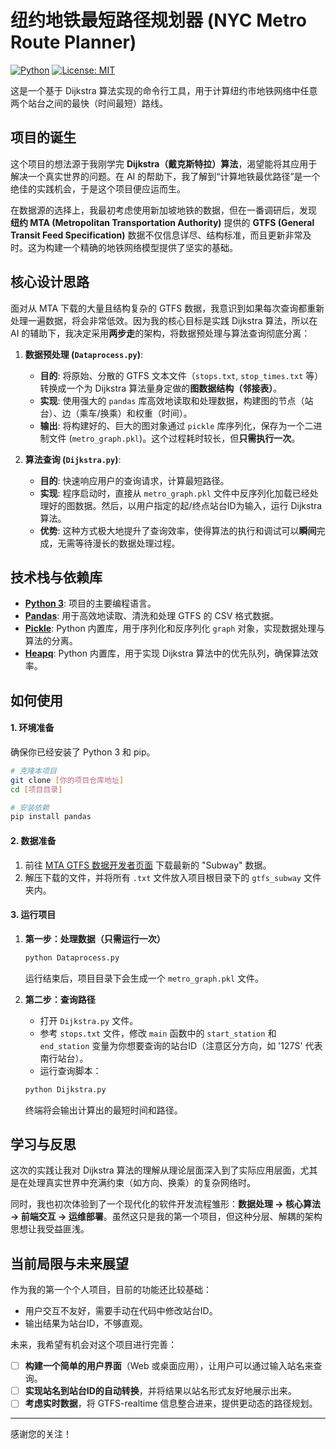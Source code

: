 # 纽约地铁最短路径规划器 (NYC Metro Route Planner)

[![Python](https://img.shields.io/badge/Python-3.9%2B-blue.svg)](https://www.python.org/)
[![License: MIT](https://img.shields.io/badge/License-MIT-yellow.svg)](https://opensource.org/licenses/MIT)

这是一个基于 Dijkstra 算法实现的命令行工具，用于计算纽约市地铁网络中任意两个站台之间的最快（时间最短）路线。

## 项目的诞生

这个项目的想法源于我刚学完 **Dijkstra（戴克斯特拉）算法**，渴望能将其应用于解决一个真实世界的问题。在 AI 的帮助下，我了解到“计算地铁最优路径”是一个绝佳的实践机会，于是这个项目便应运而生。

在数据源的选择上，我最初考虑使用新加坡地铁的数据，但在一番调研后，发现 **纽约 MTA (Metropolitan Transportation Authority)** 提供的 **GTFS (General Transit Feed Specification)** 数据不仅信息详尽、结构标准，而且更新非常及时。这为构建一个精确的地铁网络模型提供了坚实的基础。

## 核心设计思路

面对从 MTA 下载的大量且结构复杂的 GTFS 数据，我意识到如果每次查询都重新处理一遍数据，将会非常低效。因为我的核心目标是实践 Dijkstra 算法，所以在 AI 的辅助下，我决定采用**两步走**的架构，将数据预处理与算法查询彻底分离：

1.  **数据预处理 (`Dataprocess.py`)**:
    *   **目的**: 将原始、分散的 GTFS 文本文件（`stops.txt`, `stop_times.txt` 等）转换成一个为 Dijkstra 算法量身定做的**图数据结构（邻接表）**。
    *   **实现**: 使用强大的 `pandas` 库高效地读取和处理数据，构建图的节点（站台）、边（乘车/换乘）和权重（时间）。
    *   **输出**: 将构建好的、巨大的图对象通过 `pickle` 库序列化，保存为一个二进制文件 (`metro_graph.pkl`)。这个过程耗时较长，但**只需执行一次**。

2.  **算法查询 (`Dijkstra.py`)**:
    *   **目的**: 快速响应用户的查询请求，计算最短路径。
    *   **实现**: 程序启动时，直接从 `metro_graph.pkl` 文件中反序列化加载已经处理好的图数据。然后，以用户指定的起/终点站台ID为输入，运行 Dijkstra 算法。
    *   **优势**: 这种方式极大地提升了查询效率，使得算法的执行和调试可以**瞬间**完成，无需等待漫长的数据处理过程。

## 技术栈与依赖库

*   **[Python 3](https://www.python.org/)**: 项目的主要编程语言。
*   **[Pandas](https://pandas.pydata.org/)**: 用于高效地读取、清洗和处理 GTFS 的 CSV 格式数据。
*   **[Pickle](https://docs.python.org/3/library/pickle.html)**: Python 内置库，用于序列化和反序列化 `graph` 对象，实现数据处理与算法的分离。
*   **[Heapq](https://docs.python.org/3/library/heapq.html)**: Python 内置库，用于实现 Dijkstra 算法中的优先队列，确保算法效率。

## 如何使用

#### 1. 环境准备

确保你已经安装了 Python 3 和 pip。

```bash
# 克隆本项目
git clone [你的项目仓库地址]
cd [项目目录]

# 安装依赖
pip install pandas
```

#### 2. 数据准备

1.  前往 [MTA GTFS 数据开发者页面](https://new.mta.info/developers/gtfs/google-transit-feed-specifications) 下载最新的 "Subway" 数据。
2.  解压下载的文件，并将所有 `.txt` 文件放入项目根目录下的 `gtfs_subway` 文件夹内。

#### 3. 运行项目

1.  **第一步：处理数据（只需运行一次）**
    ```bash
    python Dataprocess.py
    ```
    运行结束后，项目目录下会生成一个 `metro_graph.pkl` 文件。

2.  **第二步：查询路径**
    *   打开 `Dijkstra.py` 文件。
    *   参考 `stops.txt` 文件，修改 `main` 函数中的 `start_station` 和 `end_station` 变量为你想要查询的站台ID（注意区分方向，如 '127S' 代表南行站台）。
    *   运行查询脚本：
    ```bash
    python Dijkstra.py
    ```
    终端将会输出计算出的最短时间和路径。

## 学习与反思

这次的实践让我对 Dijkstra 算法的理解从理论层面深入到了实际应用层面，尤其是在处理真实世界中充满约束（如方向、换乘）的复杂网络时。

同时，我也初次体验到了一个现代化的软件开发流程雏形：**数据处理 -> 核心算法 -> 前端交互 -> 运维部署**。虽然这只是我的第一个项目，但这种分层、解耦的架构思想让我受益匪浅。

## 当前局限与未来展望

作为我的第一个个人项目，目前的功能还比较基础：
*   用户交互不友好，需要手动在代码中修改站台ID。
*   输出结果为站台ID，不够直观。

未来，我希望有机会对这个项目进行完善：
*   [ ] **构建一个简单的用户界面**（Web 或桌面应用），让用户可以通过输入站名来查询。
*   [ ] **实现站名到站台ID的自动转换**，并将结果以站名形式友好地展示出来。
*   [ ] **考虑实时数据**，将 GTFS-realtime 信息整合进来，提供更动态的路径规划。

---
感谢您的关注！